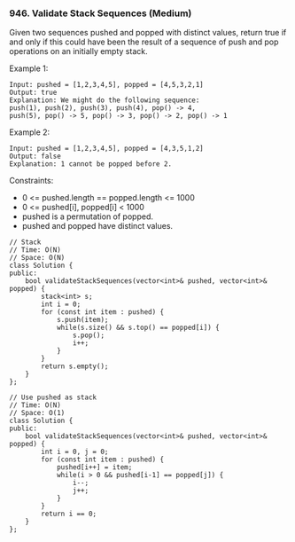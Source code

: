 ### 946. Validate Stack Sequences (Medium)

Given two sequences pushed and popped with distinct values, return true if and only if this could have been the result of a sequence of push and pop operations on an initially empty stack.

Example 1:

```
Input: pushed = [1,2,3,4,5], popped = [4,5,3,2,1]
Output: true
Explanation: We might do the following sequence:
push(1), push(2), push(3), push(4), pop() -> 4,
push(5), pop() -> 5, pop() -> 3, pop() -> 2, pop() -> 1
```
Example 2:

```
Input: pushed = [1,2,3,4,5], popped = [4,3,5,1,2]
Output: false
Explanation: 1 cannot be popped before 2.
```

Constraints:

- 0 <= pushed.length == popped.length <= 1000
- 0 <= pushed[i], popped[i] < 1000
- pushed is a permutation of popped.
- pushed and popped have distinct values.

```
// Stack
// Time: O(N)
// Space: O(N)
class Solution {
public:
    bool validateStackSequences(vector<int>& pushed, vector<int>& popped) {
        stack<int> s;
        int i = 0;
        for (const int item : pushed) {
            s.push(item);
            while(s.size() && s.top() == popped[i]) {
                s.pop();
                i++;
            }
        }
        return s.empty();
    }
};

// Use pushed as stack
// Time: O(N)
// Space: O(1)
class Solution {
public:
    bool validateStackSequences(vector<int>& pushed, vector<int>& popped) {
        int i = 0, j = 0;
        for (const int item : pushed) {
            pushed[i++] = item;
            while(i > 0 && pushed[i-1] == popped[j]) {
                i--;
                j++;
            }
        }
        return i == 0;
    }
};
```
